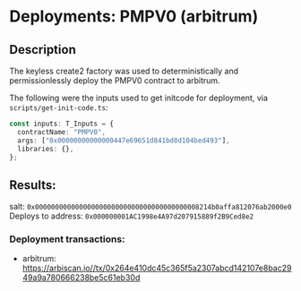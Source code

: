 # Deployments: PMPV0 (arbitrum)

## Description

The keyless create2 factory was used to deterministically and permissionlessly deploy the PMPV0 contract to arbitrum.

The following were the inputs used to get initcode for deployment, via `scripts/get-init-code.ts`:

```typescript
const inputs: T_Inputs = {
  contractName: "PMPV0",
  args: ["0x00000000000000447e69651d841bd8d104bed493"],
  libraries: {},
};
```

## Results:

salt: `0x00000000000000000000000000000000000000008214b0affa812076ab2000e0`
Deploys to address: `0x000000001AC1998e4A97d207915889f2B9Ced8e2`

### Deployment transactions:

- arbitrum: https://arbiscan.io//tx/0x264e410dc45c365f5a2307abcd142107e8bac2949a9a780666238be5c61eb30d
